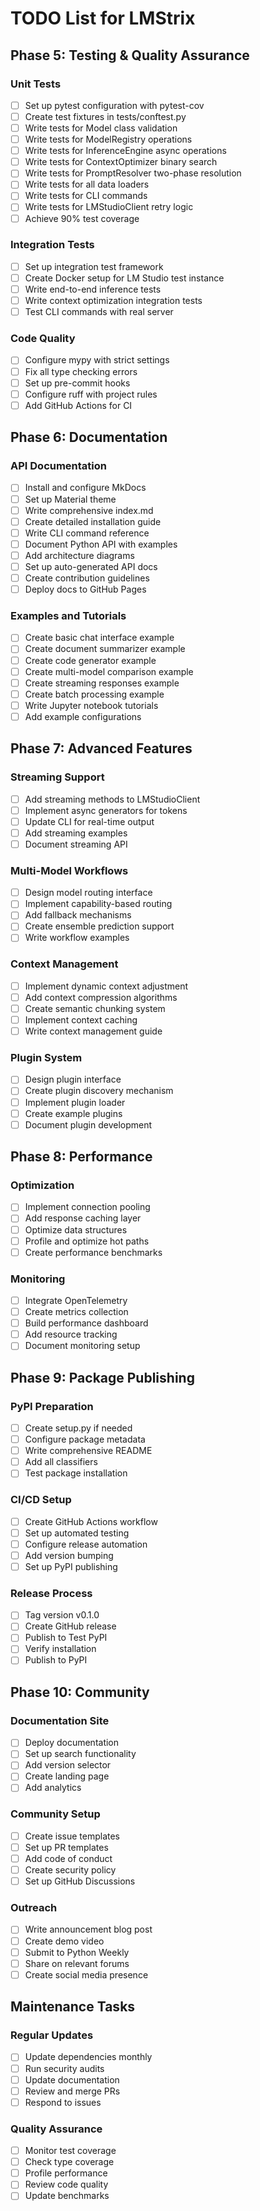 # TODO List for LMStrix

## Phase 5: Testing & Quality Assurance

### Unit Tests
- [ ] Set up pytest configuration with pytest-cov
- [ ] Create test fixtures in tests/conftest.py
- [ ] Write tests for Model class validation
- [ ] Write tests for ModelRegistry operations
- [ ] Write tests for InferenceEngine async operations
- [ ] Write tests for ContextOptimizer binary search
- [ ] Write tests for PromptResolver two-phase resolution
- [ ] Write tests for all data loaders
- [ ] Write tests for CLI commands
- [ ] Write tests for LMStudioClient retry logic
- [ ] Achieve 90% test coverage

### Integration Tests
- [ ] Set up integration test framework
- [ ] Create Docker setup for LM Studio test instance
- [ ] Write end-to-end inference tests
- [ ] Write context optimization integration tests
- [ ] Test CLI commands with real server

### Code Quality
- [ ] Configure mypy with strict settings
- [ ] Fix all type checking errors
- [ ] Set up pre-commit hooks
- [ ] Configure ruff with project rules
- [ ] Add GitHub Actions for CI

## Phase 6: Documentation

### API Documentation
- [ ] Install and configure MkDocs
- [ ] Set up Material theme
- [ ] Write comprehensive index.md
- [ ] Create detailed installation guide
- [ ] Write CLI command reference
- [ ] Document Python API with examples
- [ ] Add architecture diagrams
- [ ] Set up auto-generated API docs
- [ ] Create contribution guidelines
- [ ] Deploy docs to GitHub Pages

### Examples and Tutorials
- [ ] Create basic chat interface example
- [ ] Create document summarizer example
- [ ] Create code generator example
- [ ] Create multi-model comparison example
- [ ] Create streaming responses example
- [ ] Create batch processing example
- [ ] Write Jupyter notebook tutorials
- [ ] Add example configurations

## Phase 7: Advanced Features

### Streaming Support
- [ ] Add streaming methods to LMStudioClient
- [ ] Implement async generators for tokens
- [ ] Update CLI for real-time output
- [ ] Add streaming examples
- [ ] Document streaming API

### Multi-Model Workflows
- [ ] Design model routing interface
- [ ] Implement capability-based routing
- [ ] Add fallback mechanisms
- [ ] Create ensemble prediction support
- [ ] Write workflow examples

### Context Management
- [ ] Implement dynamic context adjustment
- [ ] Add context compression algorithms
- [ ] Create semantic chunking system
- [ ] Implement context caching
- [ ] Write context management guide

### Plugin System
- [ ] Design plugin interface
- [ ] Create plugin discovery mechanism
- [ ] Implement plugin loader
- [ ] Create example plugins
- [ ] Document plugin development

## Phase 8: Performance

### Optimization
- [ ] Implement connection pooling
- [ ] Add response caching layer
- [ ] Optimize data structures
- [ ] Profile and optimize hot paths
- [ ] Create performance benchmarks

### Monitoring
- [ ] Integrate OpenTelemetry
- [ ] Create metrics collection
- [ ] Build performance dashboard
- [ ] Add resource tracking
- [ ] Document monitoring setup

## Phase 9: Package Publishing

### PyPI Preparation
- [ ] Create setup.py if needed
- [ ] Configure package metadata
- [ ] Write comprehensive README
- [ ] Add all classifiers
- [ ] Test package installation

### CI/CD Setup
- [ ] Create GitHub Actions workflow
- [ ] Set up automated testing
- [ ] Configure release automation
- [ ] Add version bumping
- [ ] Set up PyPI publishing

### Release Process
- [ ] Tag version v0.1.0
- [ ] Create GitHub release
- [ ] Publish to Test PyPI
- [ ] Verify installation
- [ ] Publish to PyPI

## Phase 10: Community

### Documentation Site
- [ ] Deploy documentation
- [ ] Set up search functionality
- [ ] Add version selector
- [ ] Create landing page
- [ ] Add analytics

### Community Setup
- [ ] Create issue templates
- [ ] Set up PR templates
- [ ] Add code of conduct
- [ ] Create security policy
- [ ] Set up GitHub Discussions

### Outreach
- [ ] Write announcement blog post
- [ ] Create demo video
- [ ] Submit to Python Weekly
- [ ] Share on relevant forums
- [ ] Create social media presence

## Maintenance Tasks

### Regular Updates
- [ ] Update dependencies monthly
- [ ] Run security audits
- [ ] Update documentation
- [ ] Review and merge PRs
- [ ] Respond to issues

### Quality Assurance
- [ ] Monitor test coverage
- [ ] Check type coverage
- [ ] Profile performance
- [ ] Review code quality
- [ ] Update benchmarks